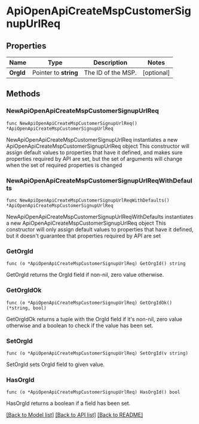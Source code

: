 # ApiOpenApiCreateMspCustomerSignupUrlReq

## Properties

Name | Type | Description | Notes
------------ | ------------- | ------------- | -------------
**OrgId** | Pointer to **string** | The ID of the MSP. | [optional] 

## Methods

### NewApiOpenApiCreateMspCustomerSignupUrlReq

`func NewApiOpenApiCreateMspCustomerSignupUrlReq() *ApiOpenApiCreateMspCustomerSignupUrlReq`

NewApiOpenApiCreateMspCustomerSignupUrlReq instantiates a new ApiOpenApiCreateMspCustomerSignupUrlReq object
This constructor will assign default values to properties that have it defined,
and makes sure properties required by API are set, but the set of arguments
will change when the set of required properties is changed

### NewApiOpenApiCreateMspCustomerSignupUrlReqWithDefaults

`func NewApiOpenApiCreateMspCustomerSignupUrlReqWithDefaults() *ApiOpenApiCreateMspCustomerSignupUrlReq`

NewApiOpenApiCreateMspCustomerSignupUrlReqWithDefaults instantiates a new ApiOpenApiCreateMspCustomerSignupUrlReq object
This constructor will only assign default values to properties that have it defined,
but it doesn't guarantee that properties required by API are set

### GetOrgId

`func (o *ApiOpenApiCreateMspCustomerSignupUrlReq) GetOrgId() string`

GetOrgId returns the OrgId field if non-nil, zero value otherwise.

### GetOrgIdOk

`func (o *ApiOpenApiCreateMspCustomerSignupUrlReq) GetOrgIdOk() (*string, bool)`

GetOrgIdOk returns a tuple with the OrgId field if it's non-nil, zero value otherwise
and a boolean to check if the value has been set.

### SetOrgId

`func (o *ApiOpenApiCreateMspCustomerSignupUrlReq) SetOrgId(v string)`

SetOrgId sets OrgId field to given value.

### HasOrgId

`func (o *ApiOpenApiCreateMspCustomerSignupUrlReq) HasOrgId() bool`

HasOrgId returns a boolean if a field has been set.


[[Back to Model list]](../README.md#documentation-for-models) [[Back to API list]](../README.md#documentation-for-api-endpoints) [[Back to README]](../README.md)


